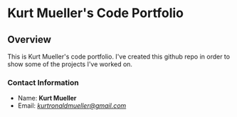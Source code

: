# Kurt Mueller's Code Portfolio


## Overview

This is Kurt Mueller's code portfolio. I've created this github repo in order to show some of the projects I've worked on.

### Contact Information
* Name: **Kurt Mueller**
* Email: *kurtronaldmueller@gmail.com*
